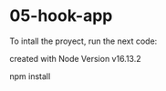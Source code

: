 # 05-hook-app
To intall the proyect, run the next code:

created with Node Version v16.13.2

npm install
